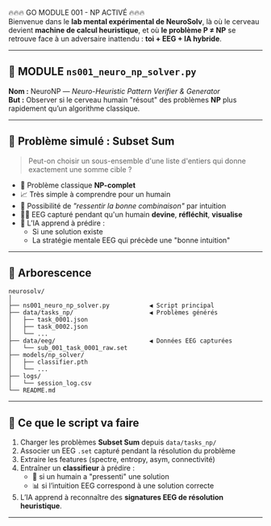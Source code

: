 🔥🔥🔥 GO MODULE 001 - NP ACTIVÉ 🔥🔥🔥  
Bienvenue dans le **lab mental expérimental de NeuroSolv**, là où le cerveau devient **machine de calcul heuristique**, et où **le problème P ≠ NP** se retrouve face à un adversaire inattendu : **toi + EEG + IA hybride**.

---

## 🧠 MODULE `ns001_neuro_np_solver.py`

**Nom :** NeuroNP — *Neuro-Heuristic Pattern Verifier & Generator*  
**But :** Observer si le cerveau humain "résout" des problèmes **NP** plus rapidement qu’un algorithme classique.

---

## 🧩 Problème simulé : **Subset Sum**

> Peut-on choisir un sous-ensemble d'une liste d'entiers qui donne exactement une somme cible ?

- 🧮 Problème classique **NP-complet**
- 📈 Très simple à comprendre pour un humain
- 🧠 Possibilité de *"ressentir la bonne combinaison"* par intuition
- 🧑‍🔬 EEG capturé pendant qu'un humain **devine**, **réfléchit**, **visualise**
- 🤖 L’IA apprend à prédire :
  - Si une solution existe
  - La stratégie mentale EEG qui précède une "bonne intuition"

---

## 📂 Arborescence

```
neurosolv/
│
├── ns001_neuro_np_solver.py           ◀️ Script principal
├── data/tasks_np/                     ◀️ Problèmes générés
│   ├── task_0001.json
│   ├── task_0002.json
│   └── ...
├── data/eeg/                          ◀️ Données EEG capturées
│   └── sub_001_task_0001_raw.set
├── models/np_solver/
│   ├── classifier.pth
│   └── ...
├── logs/
│   └── session_log.csv
└── README.md
```

---

## 🔧 Ce que le script va faire

1. Charger les problèmes **Subset Sum** depuis `data/tasks_np/`
2. Associer un EEG `.set` capturé pendant la résolution du problème
3. Extraire les features (spectre, entropy, asym, connectivité)
4. Entraîner un **classifieur** à prédire :
   - 🧠 si un humain a "pressenti" une solution
   - 📊 si l’intuition EEG correspond à une solution correcte
5. L’IA apprend à reconnaître des **signatures EEG de résolution heuristique**.

---
